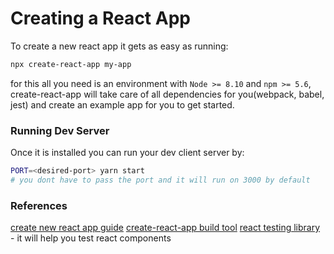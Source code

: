 # Creating a React App

To create a new react app it gets as easy as running:
```sh
npx create-react-app my-app
```
for this all you need is an environment with `Node >= 8.10` and `npm >= 5.6`, 
create-react-app will take care of all dependencies for you(webpack, babel, jest) and create an example app for you to get started.

### Running Dev Server

Once it is installed you can run your dev client server by:
```sh
PORT=<desired-port> yarn start
# you dont have to pass the port and it will run on 3000 by default
```

### References
[create new react app guide](https://pt-br.reactjs.org/docs/create-a-new-react-app.html)
[create-react-app build tool](https://create-react-app.dev/)
[react testing library](https://testing-library.com/docs/react-testing-library/intro/) - it will help you test react components
